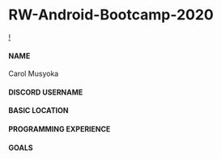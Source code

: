 # RW-Android-Bootcamp-2020

[!]()
#### NAME
Carol Musyoka

#### DISCORD USERNAME

#### BASIC LOCATION


#### PROGRAMMING EXPERIENCE

#### GOALS
